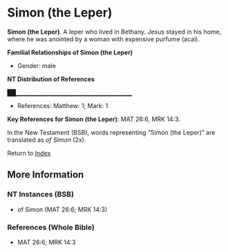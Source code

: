 # Simon (the Leper)
**Simon (the Leper)**. 
A leper who lived in Bethany. Jesus stayed in his home, where he was anointed by a woman with expensive purfume (acai). 




**Familial Relationships of Simon (the Leper)**


* Gender: male


**NT Distribution of References**

██▁▁▁▁▁▁▁▁▁▁▁▁▁▁▁▁▁▁▁▁▁▁▁▁▁
* References: Matthew: 1; Mark: 1



**Key References for Simon (the Leper)**: 
MAT 26:6, MRK 14:3. 




In the New Testament (BSB), words representing “Simon (the Leper)” are translated as 
*of Simon* (2x). 


Return to [Index](00-Index.md)

## More Information

### NT Instances (BSB)

* of Simon (MAT 26:6; MRK 14:3)



### References (Whole Bible)

* MAT 26:6; MRK 14:3



